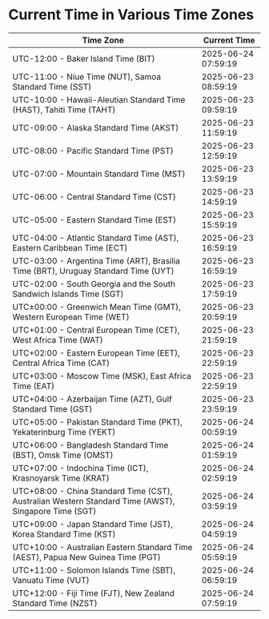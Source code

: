 # Current Time in Various Time Zones

| Time Zone | Current Time |
|-----------|--------------|
| UTC-12:00 - Baker Island Time (BIT) | 2025-06-24 07:59:19 |
| UTC-11:00 - Niue Time (NUT), Samoa Standard Time (SST) | 2025-06-23 08:59:19 |
| UTC-10:00 - Hawaii-Aleutian Standard Time (HAST), Tahiti Time (TAHT) | 2025-06-23 09:59:19 |
| UTC-09:00 - Alaska Standard Time (AKST) | 2025-06-23 11:59:19 |
| UTC-08:00 - Pacific Standard Time (PST) | 2025-06-23 12:59:19 |
| UTC-07:00 - Mountain Standard Time (MST) | 2025-06-23 13:59:19 |
| UTC-06:00 - Central Standard Time (CST) | 2025-06-23 14:59:19 |
| UTC-05:00 - Eastern Standard Time (EST) | 2025-06-23 15:59:19 |
| UTC-04:00 - Atlantic Standard Time (AST), Eastern Caribbean Time (ECT) | 2025-06-23 16:59:19 |
| UTC-03:00 - Argentina Time (ART), Brasília Time (BRT), Uruguay Standard Time (UYT) | 2025-06-23 16:59:19 |
| UTC-02:00 - South Georgia and the South Sandwich Islands Time (SGT) | 2025-06-23 17:59:19 |
| UTC±00:00 - Greenwich Mean Time (GMT), Western European Time (WET) | 2025-06-23 20:59:19 |
| UTC+01:00 - Central European Time (CET), West Africa Time (WAT) | 2025-06-23 21:59:19 |
| UTC+02:00 - Eastern European Time (EET), Central Africa Time (CAT) | 2025-06-23 22:59:19 |
| UTC+03:00 - Moscow Time (MSK), East Africa Time (EAT) | 2025-06-23 22:59:19 |
| UTC+04:00 - Azerbaijan Time (AZT), Gulf Standard Time (GST) | 2025-06-23 23:59:19 |
| UTC+05:00 - Pakistan Standard Time (PKT), Yekaterinburg Time (YEKT) | 2025-06-24 00:59:19 |
| UTC+06:00 - Bangladesh Standard Time (BST), Omsk Time (OMST) | 2025-06-24 01:59:19 |
| UTC+07:00 - Indochina Time (ICT), Krasnoyarsk Time (KRAT) | 2025-06-24 02:59:19 |
| UTC+08:00 - China Standard Time (CST), Australian Western Standard Time (AWST), Singapore Time (SGT) | 2025-06-24 03:59:19 |
| UTC+09:00 - Japan Standard Time (JST), Korea Standard Time (KST) | 2025-06-24 04:59:19 |
| UTC+10:00 - Australian Eastern Standard Time (AEST), Papua New Guinea Time (PGT) | 2025-06-24 05:59:19 |
| UTC+11:00 - Solomon Islands Time (SBT), Vanuatu Time (VUT) | 2025-06-24 06:59:19 |
| UTC+12:00 - Fiji Time (FJT), New Zealand Standard Time (NZST) | 2025-06-24 07:59:19 |

